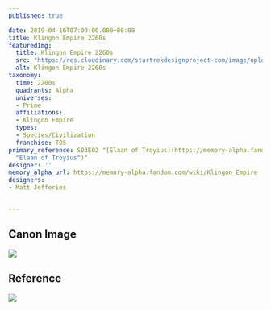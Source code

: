 ```yaml
---
published: true

date: 2019-04-16T07:00:00.000+00:00
title: Klingon Empire 2260s
featuredImg:
  title: Klingon Empire 2260s
  src: "https://res.cloudinary.com/startrekdesignproject-com/image/upload/v1555430263/KlingonEmpire.png"
  alt: Klingon Empire 2260s
taxonomy:
  time: 2200s
  quadrants: Alpha
  universes:
  - Prime
  affiliations:
  - Klingon Empire
  types:
  - Species/Civilization
  franchise: TOS
primary_reference: S03E02 "[Elaan of Troyius](https://memory-alpha.fandom.com/wiki/Elaan_of_Troyius
  "Elaan of Troyius")"
designer: ''
memory_alpha_url: https://memory-alpha.fandom.com/wiki/Klingon_Empire
designers:
- Matt Jefferies


---
```

## Canon Image

![](https://res.cloudinary.com/startrekdesignproject-com/image/upload/v1555430263/KlingonEmpire2260s1.jpg)

## Reference

![](https://res.cloudinary.com/startrekdesignproject-com/image/upload/v1555430263/KlingonEmpireRef.jpg)